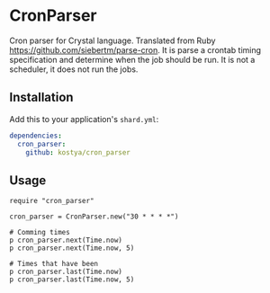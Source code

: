 # CronParser

Cron parser for Crystal language. Translated from Ruby https://github.com/siebertm/parse-cron. It is parse a crontab timing specification and determine when the job should be run. It is not a scheduler, it does not run the jobs.

## Installation


Add this to your application's `shard.yml`:

```yaml
dependencies:
  cron_parser:
    github: kostya/cron_parser
```


## Usage


```crystal
require "cron_parser"

cron_parser = CronParser.new("30 * * * *")

# Comming times
p cron_parser.next(Time.now)
p cron_parser.next(Time.now, 5)

# Times that have been
p cron_parser.last(Time.now)
p cron_parser.last(Time.now, 5)
```

